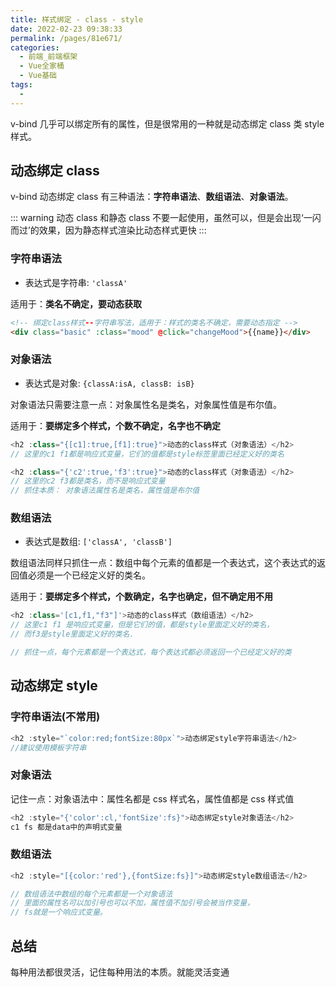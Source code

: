 ```yaml
---
title: 样式绑定 - class - style
date: 2022-02-23 09:38:33
permalink: /pages/81e671/
categories:
  - 前端_前端框架
  - Vue全家桶
  - Vue基础
tags:
  - 
---
```

v-bind 几乎可以绑定所有的属性，但是很常用的一种就是动态绑定 class 类 style 样式。

<!-- more -->

## 动态绑定 class

v-bind 动态绑定 class 有三种语法：**字符串语法**、**数组语法**、**对象语法**。

::: warning
动态 class 和静态 class 不要一起使用，虽然可以，但是会出现‘一闪而过’的效果，因为静态样式渲染比动态样式更快
:::

### 字符串语法

- 表达式是字符串: `'classA'`

适用于：**类名不确定，要动态获取**

```html
<!-- 绑定class样式--字符串写法，适用于：样式的类名不确定，需要动态指定 -->
<div class="basic" :class="mood" @click="changeMood">{{name}}</div>
```

### 对象语法

- 表达式是对象: `{classA:isA, classB: isB}`

对象语法只需要注意一点：对象属性名是类名，对象属性值是布尔值。

适用于：**要绑定多个样式，个数不确定，名字也不确定**

```javascript
<h2 :class="{[c1]:true,[f1]:true}">动态的class样式（对象语法）</h2>
// 这里的c1 f1都是响应式变量，它们的值都是style标签里面已经定义好的类名

<h2 :class="{'c2':true,'f3':true}">动态的class样式（对象语法）</h2>
// 这里的c2 f3都是类名，而不是响应式变量
// 抓住本质： 对象语法属性名是类名，属性值是布尔值
```

### 数组语法

- 表达式是数组: `['classA', 'classB']`

数组语法同样只抓住一点：数组中每个元素的值都是一个表达式，这个表达式的返回值必须是一个已经定义好的类名。

适用于：**要绑定多个样式，个数确定，名字也确定，但不确定用不用**

```javascript
<h2 :class='[c1,f1,"f3"]'>动态的class样式（数组语法）</h2>
// 这里c1 f1 是响应式变量，但是它们的值，都是style里面定义好的类名，
// 而f3是style里面定义好的类名.

// 抓住一点，每个元素都是一个表达式，每个表达式都必须返回一个已经定义好的类
```

## 动态绑定 style

### 字符串语法(不常用)

```javascript
<h2 :style="`color:red;fontSize:80px`">动态绑定style字符串语法</h2>
//建议使用模板字符串
```

### 对象语法

记住一点：对象语法中：属性名都是 css 样式名，属性值都是 css 样式值

```javascript
<h2 :style="{'color':cl,'fontSize':fs}">动态绑定style对象语法</h2>
c1 fs 都是data中的声明式变量
```

### 数组语法

```javascript
<h2 :style="[{color:'red'},{fontSize:fs}]">动态绑定style数组语法</h2>

// 数组语法中数组的每个元素都是一个对象语法
// 里面的属性名可以加引号也可以不加，属性值不加引号会被当作变量，
// fs就是一个响应式变量。
```

## 总结

每种用法都很灵活，记住每种用法的本质。就能灵活变通